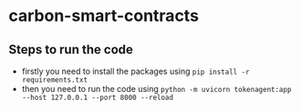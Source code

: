# carbon-smart-contracts


## Steps to run the code 

- firstly you need to install the packages using `pip install -r requirements.txt`
- then you need to run the code using `python -m uvicorn tokenagent:app --host 127.0.0.1 --port 8000 --reload`
